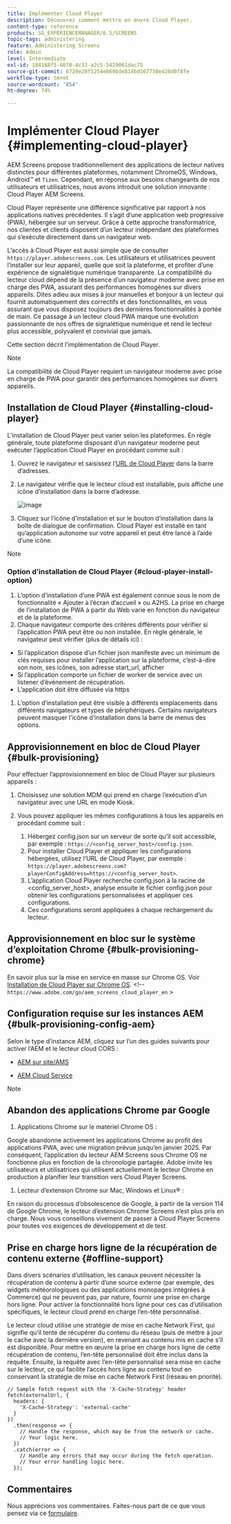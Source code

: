```yaml
---
title: Implémenter Cloud Player
description: Découvrez comment mettre en œuvre Cloud Player.
content-type: reference
products: SG_EXPERIENCEMANAGER/6.5/SCREENS
topic-tags: administering
feature: Administering Screens
role: Admin
level: Intermediate
exl-id: 184168f5-6070-4c33-a2c5-5429061dac75
source-git-commit: 6720e20f5254e869bde814bd167730e426d0f8fe
workflow-type: tm+mt
source-wordcount: '854'
ht-degree: 74%

---
```


# Implémenter Cloud Player {#implementing-cloud-player}

AEM Screens propose traditionnellement des applications de lecteur natives distinctes pour différentes plateformes, notamment ChromeOS, Windows, Android™ et `Tizen`. Cependant, en réponse aux besoins changeants de nos utilisateurs et utilisatrices, nous avons introduit une solution innovante : Cloud Player AEM Screens.

Cloud Player représente une différence significative par rapport à nos applications natives précédentes. Il s’agit d’une application web progressive (PWA), hébergée sur un serveur. Grâce à cette approche transformatrice, nos clientes et clients disposent d’un lecteur indépendant des plateformes qui s’exécute directement dans un navigateur web.

L’accès à Cloud Player est aussi simple que de consulter `https://player.adobescreens.com`. Les utilisateurs et utilisatrices peuvent l’installer sur leur appareil, quelle que soit la plateforme, et profiter d’une expérience de signalétique numérique transparente. La compatibilité du lecteur cloud dépend de la présence d’un navigateur moderne avec prise en charge des PWA, assurant des performances homogènes sur divers appareils. Dites adieu aux mises à jour manuelles et bonjour à un lecteur qui fournit automatiquement des correctifs et des fonctionnalités, en vous assurant que vous disposez toujours des dernières fonctionnalités à portée de main. Ce passage à un lecteur cloud PWA marque une évolution passionnante de nos offres de signalétique numérique et rend le lecteur plus accessible, polyvalent et convivial que jamais.

Cette section décrit l’implémentation de Cloud Player.

>[!NOTE]
>
>La compatibilité de Cloud Player requiert un navigateur moderne avec prise en charge de PWA pour garantir des performances homogènes sur divers appareils.

## Installation de Cloud Player {#installing-cloud-player}

L’installation de Cloud Player peut varier selon les plateformes. En règle générale, toute plateforme disposant d’un navigateur moderne peut exécuter l’application Cloud Player en procédant comme suit :

1. Ouvrez le navigateur et saisissez l’[URL de Cloud Player](https://player.adobescreens.com/content/dam/universal-player/firmware.html) dans la barre d’adresses.
1. Le navigateur vérifie que le lecteur cloud est installable, puis affiche une icône d’installation dans la barre d’adresse.

   ![image](/help/user-guide/assets/cloud-player-install.png)

1. Cliquez sur l’icône d’installation et sur le bouton d’installation dans la boîte de dialogue de confirmation. Cloud Player est installé en tant qu’application autonome sur votre appareil et peut être lancé à l’aide d’une icône.

>[!NOTE]
>
>### Option d’installation de Cloud Player {#cloud-player-install-option}
>
1. L’option d’installation d’une PWA est également connue sous le nom de fonctionnalité « Ajouter à l’écran d’accueil » ou A2HS. La prise en charge de l’installation de PWA à partir du Web varie en fonction du navigateur et de la plateforme.
1. Chaque navigateur comporte des critères différents pour vérifier si l’application PWA peut être ou non installée. En règle générale, le navigateur peut vérifier (plus de détails ici) :
>
* Si l’application dispose d’un fichier json manifeste avec un minimum de clés requises pour installer l’application sur la plateforme, c’est-à-dire son nom, ses icônes, son adresse start_url, afficher
* Si l’application comporte un fichier de worker de service avec un listener d’événement de récupération.
* L’application doit être diffusée via https
>
1. L’option d’installation peut être visible à différents emplacements dans différents navigateurs et types de périphériques. Certains navigateurs peuvent masquer l’icône d’installation dans la barre de menus des options.

## Approvisionnement en bloc de Cloud Player {#bulk-provisioning}

Pour effectuer l’approvisionnement en bloc de Cloud Player sur plusieurs appareils :

1. Choisissez une solution MDM qui prend en charge l’exécution d’un navigateur avec une URL en mode Kiosk.
1. Vous pouvez appliquer les mêmes configurations à tous les appareils en procédant comme suit :

   1. Hébergez config.json sur un serveur de sorte qu’il soit accessible, par exemple : `https://<config_server_host>/config.json`.
   1. Pour installer Cloud Player et appliquer les configurations hébergées, utilisez l’URL de Cloud Player, par exemple : `https://player.adobescreens.com?playerConfigAddress=https://<config_server_host>`.
   1. L’application Cloud Player recherche config.json à la racine de &lt;config_server_host>, analyse ensuite le fichier config.json pour obtenir les configurations personnalisées et appliquer ces configurations.
   1. Ces configurations seront appliquées à chaque rechargement du lecteur.

## Approvisionnement en bloc sur le système d’exploitation Chrome {#bulk-provisioning-chrome}

En savoir plus sur la mise en service en masse sur Chrome OS. Voir [Installation de Cloud Player sur Chrome OS](https://main--screens-franklin-documentation--hlxscreens.hlx.live/updates/cloud-player/guides/chromeos-install-cloud-player). &lt;!-- `https://www.adobe.com/go/aem_screens_cloud_player_en` >

## Configuration requise sur les instances AEM {#bulk-provisioning-config-aem}

Selon le type d’instance AEM, cliquez sur l’un des guides suivants pour activer l’AEM et le lecteur cloud CORS :

* [AEM sur site/AMS](https://main--screens-franklin-documentation--hlxscreens.hlx.live/updates/cloud-player/guides/cors-settings-aem-onpremandams) <!-- `https://www.adobe.com/go/aem_screens_cors_ams_en` -->

* [AEM Cloud Service](https://main--screens-franklin-documentation--hlxscreens.hlx.live/updates/cloud-player/guides/cors-settings-aem-cs) <!-- `https://www.adobe.com/go/aem_screens_cors_aemaacs_en` -->


>[!NOTE]
>
## Abandon des applications Chrome par Google
>
1. Applications Chrome sur le matériel Chrome OS :
>
Google abandonne activement les applications Chrome au profit des applications PWA, avec une migration prévue jusqu’en janvier 2025. Par conséquent, l’application du lecteur AEM Screens sous Chrome OS ne fonctionne plus en fonction de la chronologie partagée. Adobe invite les utilisateurs et utilisatrices qui utilisent actuellement le lecteur Chrome en production à planifier leur transition vers Cloud Player Screens.
>
1. Lecteur d’extension Chrome sur Mac, Windows et Linux® :
>
En raison du processus d’obsolescence de Google, à partir de la version 114 de Google Chrome, le lecteur d’extension Chrome Screens n’est plus pris en charge. Nous vous conseillons vivement de passer à Cloud Player Screens pour toutes vos exigences de développement et de test.

## Prise en charge hors ligne de la récupération de contenu externe {#offline-support}

Dans divers scénarios d’utilisation, les canaux peuvent nécessiter la récupération de contenu à partir d’une source externe (par exemple, des widgets météorologiques ou des applications monopages intégrées à Commerce) qui ne peuvent pas, par nature, fournir une prise en charge hors ligne. Pour activer la fonctionnalité hors ligne pour ces cas d’utilisation spécifiques, le lecteur cloud prend en charge l’en-tête personnalisé.

Le lecteur cloud utilise une stratégie de mise en cache Network First, qui signifie qu’il tente de récupérer du contenu du réseau (puis de mettre à jour le cache avec la dernière version), en revenant au contenu mis en cache s’il est disponible. Pour mettre en œuvre la prise en charge hors ligne de cette récupération de contenu, l’en-tête personnalisé doit être inclus dans la requête. Ensuite, la requête avec l’en-tête personnalisé sera mise en cache sur le lecteur, ce qui facilite l’accès hors ligne au contenu tout en conservant la stratégie de mise en cache Network First (réseau en priorité).

```
// Sample fetch request with the 'X-Cache-Strategy' header
fetch(externalUrl, {
  headers: {
    'X-Cache-Strategy': 'external-cache'
  }
})
  .then(response => {
    // Handle the response, which may be from the network or cache.
    // Your logic here.
  })
  .catch(error => {
    // Handle any errors that may occur during the fetch operation.
    // Your error handling logic here.
  }); 
```

## Commentaires

Nous apprécions vos commentaires. Faites-nous part de ce que vous pensez via ce [formulaire](https://forms.office.com/pages/responsepage.aspx?id=Wht7-jR7h0OUrtLBeN7O4TFE0b_GjstOj6I1uGs9vLpURVdWWklQQTZZRTFVNEhRVlBWWldMWlJXOC4u).
